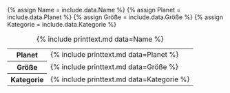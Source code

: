 {% assign Name = include.data.Name %}
{% assign Planet = include.data.Planet %}
{% assign Größe = include.data.Größe %}
{% assign Kategorie = include.data.Kategorie %}
<table>
    <caption>{% include printtext.md data=Name %}</caption>
    <tbody>
        <tr><th>Planet</th><td>{% include printtext.md data=Planet %}</td></tr>
        <tr><th>Größe</th><td>{% include printtext.md data=Größe %}</td></tr>
        <tr><th>Kategorie</th><td>{% include printtext.md data=Kategorie %}</td></tr>
    </tbody>
</table>
